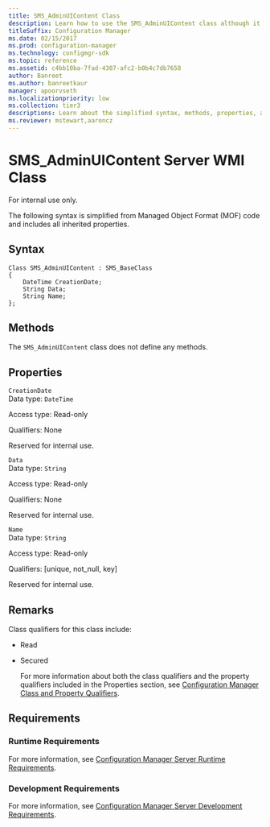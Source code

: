 ```yaml
---
title: SMS_AdminUIContent Class
description: Learn how to use the SMS_AdminUIContent class although it has no defined methods.
titleSuffix: Configuration Manager
ms.date: 02/15/2017
ms.prod: configuration-manager
ms.technology: configmgr-sdk
ms.topic: reference
ms.assetid: c4bb10ba-7fad-4307-afc2-b0b4c7db7658
author: Banreet
ms.author: banreetkaur
manager: apoorvseth
ms.localizationpriority: low
ms.collection: tier3
descriptions: Learn about the simplified syntax, methods, properties, and requirements of the SMS_AdminUIContent server class.
ms.reviewer: mstewart,aaroncz 
---
```

# SMS_AdminUIContent Server WMI Class
For internal use only.  

 The following syntax is simplified from Managed Object Format (MOF) code and includes all inherited properties.  

## Syntax  

```  
Class SMS_AdminUIContent : SMS_BaseClass
{
    DateTime CreationDate;
    String Data;
    String Name;
};

```  

## Methods  
 The `SMS_AdminUIContent` class does not define any methods.  

## Properties  
 `CreationDate`  
 Data type: `DateTime`  

 Access type: Read-only  

 Qualifiers: None  

 Reserved for internal use.  

 `Data`  
 Data type: `String`  

 Access type: Read-only

 Qualifiers: None  

 Reserved for internal use.

 `Name`  
 Data type:  `String`  

 Access type: Read-only  

 Qualifiers: [unique, not_null, key]

 Reserved for internal use.

## Remarks  
  Class qualifiers for this class include:  

- Read  

- Secured  

  For more information about both the class qualifiers and the property qualifiers included in the Properties section, see [Configuration Manager Class and Property Qualifiers](../../../develop/reference/misc/class-and-property-qualifiers.md).  

## Requirements  

### Runtime Requirements  
 For more information, see [Configuration Manager Server Runtime Requirements](../../../develop/core/reqs/server-runtime-requirements.md).  

### Development Requirements  
 For more information, see [Configuration Manager Server Development Requirements](../../../develop/core/reqs/server-development-requirements.md).  
